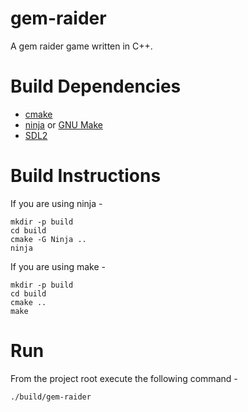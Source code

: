 # gem-raider

A gem raider game written in C++.

# Build Dependencies

- [cmake](https://cmake.org/)
- [ninja](https://ninja-build.org/) or [GNU Make](https://www.gnu.org/software/make/)
- [SDL2](https://www.libsdl.org/)

# Build Instructions

If you are using ninja - 

``` shell
mkdir -p build
cd build
cmake -G Ninja ..
ninja
```

If you are using make - 

``` shell
mkdir -p build
cd build
cmake ..
make
```


# Run

From the project root execute the following command - 

``` shell
./build/gem-raider
```
